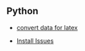 Python
---

- [convert data for latex](https://github.com/hxwang/Tool-Functions/blob/master/PythonToolFunc/Data-for-Latex.py)

- [Install Issues](./file/install.md)
